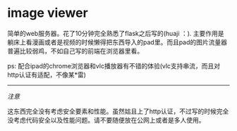 # image viewer
简单的web服务器。花了10分钟完全熟悉了flask之后写的(huaji ：). 主要作用是躺床上看漫画或者是视频的时候懒得把东西导入的pad里。而且pad的图片流量器普遍比较弱鸡，不如自己写的前端在浏览器里看。

ps: 配合ipad的chrome浏览器和vlc播放器有不错的体验(vlc支持串流，而且对http认证有适配，不像某*雷)


---
*注意*

这东西完全没有考虑安全要素和性能。虽然姑且上了http认证，不过写的时候完全没考虑代码安全以及性能问题。请不要随便放在公网上或者是多人使用。